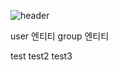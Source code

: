 ![header](https://capsule-render.vercel.app/api?type=waving&color=63a1ff&height=300&section=header&text=PocketBand&fontSize=70&animation=fadeIn&fontAlignY=38&desc=BackEnd&descAlignY=60&fontColor=ffffff)

user 엔티티
group 엔티티

test
test2
test3